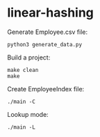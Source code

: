 # linear-hashing
Generate Employee.csv file:
```
python3 generate_data.py
```

Build a project:
```
make clean
make
```
Create EmployeeIndex file:
```
./main -C
```

Lookup mode:
```
./main -L
```
